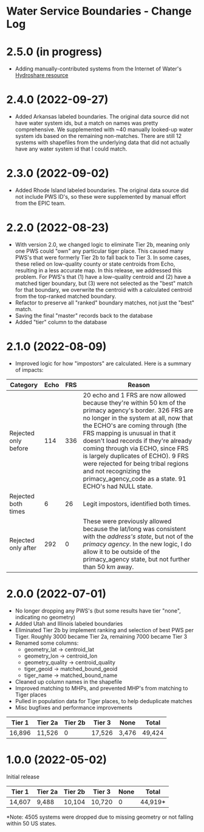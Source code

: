 # Water Service Boundaries - Change Log

# 2.5.0 (in progress)
* Adding manually-contributed systems from the Internet of Water's [Hydroshare resource](https://www.hydroshare.org/resource/c9d8a6a6d87d4a39a4f05af8ef7675ad/)

# 2.4.0 (2022-09-27)
* Added Arkansas labeled boundaries. The original data source did not have water system ids, but a match on names was pretty comprehensive. We supplemented with ~40 manually looked-up water system ids based on the remaining non-matches. There are still 12 systems with shapefiles from the underlying data that did not actually have any water system id that I could match.

# 2.3.0 (2022-09-02)
* Added Rhode Island labeled boundaries. The original data source did not include PWS ID's, so these were supplemented by manual effort from the EPIC team.

# 2.2.0 (2022-08-23)
* With version 2.0, we changed logic to eliminate Tier 2b, meaning only one PWS could "own" any particular tiger place. This caused many PWS's that were formerly Tier 2b to fall back to Tier 3. In some cases, these relied on low-quality county or state centroids from Echo, resulting in a less accurate map. In this release, we addressed this problem. For PWS's that (1) have a low-quality centroid and (2) have a matched tiger boundary, but (3) were not selected as the "best" match for that boundary, we overwrite the centroid with a calculated centroid from the top-ranked matched boundary.
* Refactor to preserve all "ranked" boundary matches, not just the "best" match.
* Saving the final "master" records back to the database
* Added "tier" column to the database


# 2.1.0 (2022-08-09)
* Improved logic for how "impostors" are calculated. Here is a summary of impacts:

| Category | Echo | FRS | Reason |
|----------|-------|-----|-----------|
| Rejected only before | 114 | 336 | 20 echo and 1 FRS are now allowed because they're within 50 km of the primacy agency's border. 326 FRS are no longer in the system at all, now that the ECHO's are coming through (the FRS mapping is unusual in that it doesn't load records if they're already coming through via ECHO, since FRS is largely duplicates of ECHO). 9 FRS were rejected for being tribal regions and not recognizing the primacy_agency_code as a state. 91 ECHO's had NULL state. |
| Rejected both times | 6 | 26 | Legit impostors, identified both times. |
| Rejected only after | 292 | 0 | These were previously allowed because the lat/long was consistent with the _address's state_, but not of the _primacy agency_. In the new logic, I do allow it to be outside of the primacy_agency state, but not further than 50 km away. |


# 2.0.0 (2022-07-01)
* No longer dropping any PWS's (but some results have tier "none", indicating no geometry)
* Added Utah and Illinois labeled boundaries
* Eliminated Tier 2b by implement ranking and selection of best PWS per Tiger. Roughly 3000 became Tier 2a, remaining 7000 became Tier 3
* Renamed some columns:
  * geometry_lat -> centroid_lat
  * geometry_lon -> centroid_lon
  * geometry_quality -> centroid_quality
  * tiger_geoid -> matched_bound_geoid
  * tiger_name -> matched_bound_name
* Cleaned up column names in the shapefile
* Improved matching to MHPs, and prevented MHP's from matching to Tiger places
* Pulled in population data for Tiger places, to help deduplicate matches
* Misc bugfixes and performance improvements

| Tier 1  | Tier 2a | Tier 2b  | Tier 3  | None   | Total  |
|---------|---------|----------|---------|--------|--------|
| 16,896  | 11,526  | 0        | 17,526  | 3,476  | 49,424 |


# 1.0.0 (2022-05-02)
Initial release

| Tier 1  | Tier 2a | Tier 2b  | Tier 3  | None  | Total   |
|---------|---------|----------|---------|-------|---------|
| 14,607  | 9,488   | 10,104   | 10,720  | 0     | 44,919* |

*Note: 4505 systems were dropped due to missing geometry or not falling within 50 US states.
